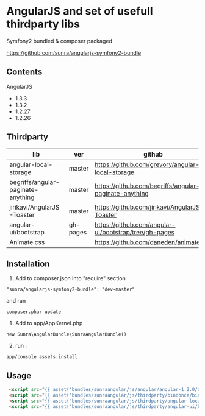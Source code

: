 AngularJS and set of usefull thirdparty libs
===============================================

Symfony2 bundled & composer packaged

https://github.com/sunra/angularjs-symfony2-bundle


Contents
--------
AngularJS 
- 1.3.3 
- 1.3.2
- 1.2.27
- 1.2.26

Thirdparty
-------

|lib|ver|github|
|----|---|----|
| angular-local-storage              | master   | https://github.com/grevory/angular-local-storage      | 
| begriffs/angular-paginate-anything | master   | https://github.com/begriffs/angular-paginate-anything |  
| jirikavi/AngularJS-Toaster         | master   | https://github.com/jirikavi/AngularJS-Toaster         |
| angular-ui/bootstrap               | gh-pages | https://github.com/angular-ui/bootstrap/tree/gh-pages |
| Animate.css | | https://github.com/daneden/animate.css |

Installation
------------

1. Add to composer.json into "require" section
```
"sunra/angularjs-symfony2-bundle": "dev-master"
```
and run 
```
composer.phar update
```

1. Add to app/AppKernel.php
```
new Sunra\AngularBundle\SunraAngularBundle()
```

2. run :
```
app/console assets:install
```


Usage
-----
```html
 <script src="{{ asset('bundles/sunraangular/js/angular/angular-1.2.0/angular.min.js') }}"></script> 
 <script src="{{ asset('bundles/sunraangular/js/thirdparty/bindonce/bindonce.js') }}"></script>
 <script src="{{ asset('bundles/sunraangular/js/thirdparty/angular-local-storage/angular-local-storage.js') }}"></script>
 <script src="{{ asset('bundles/sunraangular/js/thirdparty/angular-ui/bootstrap/bootstrap-gh-pages/ui-bootstrap-0.11.0.min.js') }}"></script>

 




```
